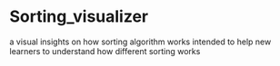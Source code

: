 # Sorting_visualizer
a visual insights on how sorting algorithm works intended to help new learners to understand how different sorting works
